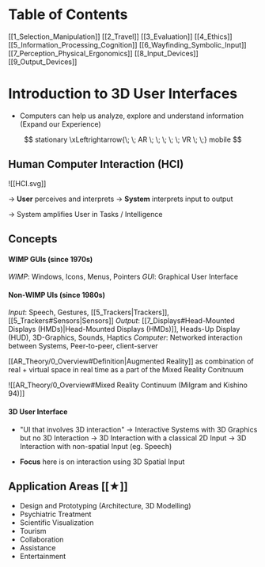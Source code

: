 # Table of Contents
[[1_Selection_Manipulation]]
[[2_Travel]]
[[3_Evaluation]]
[[4_Ethics]]
[[5_Information_Processing_Cognition]]
[[6_Wayfinding_Symbolic_Input]]
[[7_Perception_Physical_Ergonomics]]
[[8_Input_Devices]]
[[9_Output_Devices]]

# Introduction to 3D User Interfaces
- Computers can help us analyze, explore and understand information (Expand our Experience)

$$
stationary \xLeftrightarrow{\; \; AR \; \; \; \; \; VR \; \;} mobile
$$
## Human Computer Interaction (HCI)

![[HCI.svg]]

→ **User** perceives and interprets
→ **System** interprets input to output

→ System amplifies User in Tasks / Intelligence

## Concepts
#### WIMP GUIs (since 1970s)
*WIMP*: Windows, Icons, Menus, Pointers
*GUI*: Graphical User Interface
#### Non-WIMP UIs (since 1980s)
*Input*: Speech, Gestures, [[5_Trackers|Trackers]], [[5_Trackers#Sensors|Sensors]]
*Output*: [[7_Displays#Head-Mounted Displays (HMDs)|Head-Mounted Displays (HMDs)]], Heads-Up Display (HUD), 3D-Graphics, Sounds, Haptics
*Computer*: Networked interaction between Systems, Peer-to-peer, client-server

[[AR_Theory/0_Overview#Definition|Augmented Reality]] as combination of real + virtual space in real time as a part of the Mixed Reality Conitnuum

![[AR_Theory/0_Overview#Mixed Reality Continuum (Milgram and Kishino 94)]]

#### 3D User Interface
- "UI that involves 3D interaction"
	→ Interactive Systems with 3D Graphics but no 3D Interaction
	→ 3D Interaction with a classical 2D Input
	→ 3D Interaction with non-spatial Input (eg. Speech)

- **Focus** here is on interaction using 3D Spatial Input

## Application Areas [[★]]
- Design and Prototyping (Architecture, 3D Modelling)
- Psychiatric Treatment
- Scientific Visualization
- Tourism
- Collaboration
- Assistance
- Entertainment